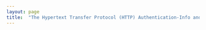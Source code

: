 ```yaml
---
layout: page
title:  "The Hypertext Transfer Protocol (HTTP) Authentication-Info and Proxy-Authentication-Info Response Header Fields"
---
```


